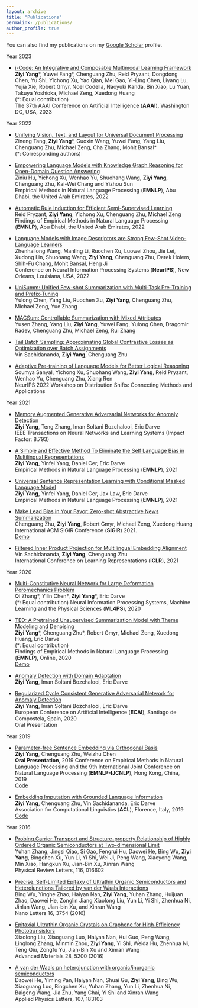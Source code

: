 ```yaml
---
layout: archive
title: "Publications"
permalink: /publications/
author_profile: true
---
```


You can also find my publications on my [Google Scholar](https://scholar.google.com/citations?user=JkyLIM0AAAAJ&hl=en) profile.

Year 2023

* [i-Code: An Integrative and Composable Multimodal Learning Framework](https://arxiv.org/abs/2205.01818)<br />
**Ziyi Yang**\*, Yuwei Fang\*, Chenguang Zhu, Reid Pryzant, Dongdong Chen, Yu Shi, Yichong Xu, Yao Qian, Mei Gao, Yi-Ling Chen, Liyang Lu, Yujia Xie, Robert Gmyr, Noel Codella, Naoyuki Kanda, Bin Xiao, Lu Yuan, Takuya Yoshioka, Michael Zeng, Xuedong Huang<br />
(\*: Equal contribution)<br />
The 37th AAAI Conference on Artificial Intelligence (**AAAI**), Washington DC, USA, 2023

Year 2022
* [Unifying Vision, Text, and Layout for Universal Document Processing](https://arxiv.org/abs/2212.02623)<br />
Zineng Tang, **Ziyi Yang**\*, Guoxin Wang, Yuwei Fang, Yang Liu, Chenguang Zhu, Michael Zeng, Cha Zhang, Mohit Bansal\*<br />
(\*: Corresponding authors)

* [Empowering Language Models with Knowledge Graph Reasoning for Open-Domain Question Answering](https://arxiv.org/abs/2211.08380)<br />
Ziniu Hu, Yichong Xu, Wenhao Yu, Shuohang Wang, **Ziyi Yang**, Chenguang Zhu, Kai-Wei Chang and Yizhou Sun <br />
Empirical Methods in Natural Language Processing (**EMNLP**), Abu Dhabi, the United Arab Emirates, 2022

* [Automatic Rule Induction for Efficient Semi-Supervised Learning](https://arxiv.org/abs/2205.09067) <br />
Reid Pryzant, **Ziyi Yang**, Yichong Xu, Chenguang Zhu, Michael Zeng <br />
Findings of Empirical Methods in Natural Language Processing (**EMNLP**), Abu Dhabi, the United Arab Emirates, 2022

* [Language Models with Image Descriptors are Strong Few-Shot Video-Language Learners](https://arxiv.org/abs/2205.10747) <br />
Zhenhailong Wang, Manling Li, Ruochen Xu, Luowei Zhou, Jie Lei, Xudong Lin, Shuohang Wang, **Ziyi Yang**, Chenguang Zhu, Derek Hoiem, Shih-Fu Chang, Mohit Bansal, Heng Ji <br />
Conference on Neural Information Processing Systems (**NeurIPS**), New Orleans, Louisiana, USA, 2022

* [UniSumm: Unified Few-shot Summarization with Multi-Task Pre-Training and Prefix-Tuning](https://arxiv.org/abs/2211.09783) <br />
Yulong Chen, Yang Liu, Ruochen Xu, **Ziyi Yang**, Chenguang Zhu, Michael Zeng, Yue Zhang

* [MACSum: Controllable Summarization with Mixed Attributes](https://arxiv.org/abs/2211.05041) <br />
Yusen Zhang, Yang Liu, **Ziyi Yang**, Yuwei Fang, Yulong Chen, Dragomir Radev, Chenguang Zhu, Michael Zeng, Rui Zhang

* [Tail Batch Sampling: Approximating Global Contrastive Losses as Optimization over Batch Assignments](https://arxiv.org/abs/2210.12874) <br />
Vin Sachidananda, **Ziyi Yang**, Chenguang Zhu

* [Adaptive Pre-training of Language Models for Better Logical Reasoning](https://openreview.net/forum?id=SWlp1gdlmd)<br />
Soumya Sanyal, Yichong Xu, Shuohang Wang, **Ziyi Yang**, Reid Pryzant, Wenhao Yu, Chenguang Zhu, Xiang Ren <br />
NeurIPS 2022 Workshop on Distribution Shifts: Connecting Methods and Applications

Year 2021

* [Memory Augmented Generative Adversarial Networks for Anomaly Detection](https://ieeexplore.ieee.org/document/9664442) <br />
**Ziyi Yang**, Teng Zhang, Iman Soltani Bozchalooi, Eric Darve <br />
IEEE Transactions on Neural Networks and Learning Systems (Impact Factor: 8.793)

* [A Simple and Effective Method To Eliminate the Self Language Bias in Multilingual Representations](https://arxiv.org/abs/2109.04727)  <br />
**Ziyi Yang**, Yinfei Yang, Daniel Cer, Eric Darve  <br />
Empirical Methods in Natural Language Processing (**EMNLP**), 2021

* [Universal Sentence Representation Learning with Conditional Masked Language Model](https://arxiv.org/abs/2012.14388)  <br />
**Ziyi Yang**, Yinfei Yang, Daniel Cer, Jax Law, Eric Darve  <br />
Empirical Methods in Natural Language Processing (**EMNLP**), 2021

* [Make Lead Bias in Your Favor: Zero-shot Abstractive News Summarization](https://arxiv.org/pdf/1912.11602.pdf)  <br />
Chenguang Zhu, **Ziyi Yang**, Robert Gmyr, Michael Zeng, Xuedong Huang  <br />
International ACM SIGIR Conference (**SIGIR**) 2021.  <br />
[Demo](https://msndata.azurewebsites.net/views/summary/index.html)

* [Filtered Inner Product Projection for Multilingual Embedding Alignment](https://openreview.net/forum?id=A2gNouoXE7) <br />
Vin Sachidananda, **Ziyi Yang**, Chenguang Zhu <br />
International Conference on Learning Representations (**ICLR**), 2021

Year 2020

* [Multi-Constitutive Neural Network for Large Deformation Poromechanics Problem](https://arxiv.org/pdf/2010.15549.pdf) <br />
Qi Zhang\*, Yilin Chen\*, **Ziyi Yang**\*, Eric Darve <br />
(\*: Equal contribution)
Neural Information Processing Systems, Machine Learning and the Physical Sciences (**ML4PS**), 2020

* [TED: A Pretrained Unsupervised Summarization Model with Theme Modeling and Denoising](https://arxiv.org/pdf/2001.00725.pdf) <br />
**Ziyi Yang**\*, Chenguang Zhu\*, Robert Gmyr, Michael Zeng, Xuedong Huang, Eric Darve <br />
(\*: Equal contribution) <br />
Findings of Empirical Methods in Natural Language Processing (**EMNLP**), Online, 2020 <br />
[Demo](https://msndata.azurewebsites.net/views/summary/index.html)

* [Anomaly Detection with Domain Adaptation](https://arxiv.org/pdf/2006.03689.pdf) <br />
**Ziyi Yang**, Iman Soltani Bozchalooi, Eric Darve

* [Regularized Cycle Consistent Generative Adversarial Network for Anomaly Detection](https://arxiv.org/pdf/2001.06591.pdf) <br />
**Ziyi Yang**, Iman Soltani Bozchalooi, Eric Darve <br />
European Conference on Artificial Intelligence (**ECAI**), Santiago de Compostela, Spain, 2020 <br />
Oral Presentation

Year 2019

* [Parameter-free Sentence Embedding via Orthogonal Basis](https://arxiv.org/pdf/1810.00438.pdf) <br />
**Ziyi Yang**, Chenguang Zhu, Weizhu Chen <br />
**Oral Presentation**, 2019 Conference on Empirical Methods in Natural Language Processing and the 9th International Joint Conference on Natural Language Processing (**EMNLP-IJCNLP**), Hong Kong, China, 2019 <br />
[Code](https://github.com/ziyi-yang/GEM)

* [Embedding Imputation with Grounded Language Information](https://aclanthology.org/P19-1326/) <br />
**Ziyi Yang**, Chenguang Zhu, Vin Sachidananda, Eric Darve <br />
Association for Computational Linguistics (**ACL**), Florence, Italy, 2019 <br />
[Code](https://github.com/ziyi-yang/KG2Vec)

Year 2016

* [Probing Carrier Transport and Structure-property Relationship of Highly Ordered Organic Semiconductors at Two-dimensional Limit](https://journals.aps.org/prl/abstract/10.1103/PhysRevLett.116.016602) <br />
Yuhan Zhang, Jingsi Qiao, Si Gao, Fengrui Hu, Daowei He, Bing Wu, **Ziyi Yang**, Bingchen Xu, Yun Li,
Yi Shi, Wei Ji, Peng Wang, Xiaoyong Wang, Min Xiao, Hangxun Xu, Jian-Bin Xu, Xinran Wang <br />
Physical Review Letters, 116, 016602

* [Precise, Self-Limited Epitaxy of Ultrathin Organic Semiconductors and Heterojunctions Tailored by van der Waals Interactions](https://pubs.acs.org/doi/abs/10.1021/acs.nanolett.6b01108) <br />
Bing Wu, Yinghe Zhao, Haiyan Nan, **Ziyi Yang**, Yuhan Zhang, Huijuan Zhao, Daowei He, Zonglin Jiang
Xiaolong Liu, Yun Li, Yi Shi, Zhenhua Ni, Jinlan Wang, Jian-bin Xu, and Xinran Wang <br />
Nano Letters 16, 3754 (2016)

* [Epitaxial Ultrathin Organic Crystals on Graphene for High‐Efficiency Phototransistors](https://onlinelibrary.wiley.com/doi/full/10.1002/adma.201600400) <br />
Xiaolong Liu, Xiaoguang Luo, Haiyan Nan, Hui Guo, Peng Wang, Linglong Zhang, Minmin Zhou, **Ziyi Yang**,
Yi Shi, Weida Hu, Zhenhua Ni, Teng Qiu, Zongfu Yu, Jian-Bin Xu and Xinran Wang <br />
Advanced Materials 28, 5200 (2016)

* [A van der Waals pn heterojunction with organic/inorganic semiconductors](https://aip.scitation.org/doi/10.1063/1.4935028) <br />
Daowei He, Yiming Pan, Haiyan Nan, Shuai Gu, **Ziyi Yang**, Bing Wu, Xiaoguang Luo, Bingchen Xu,
Yuhan Zhang, Yun Li, Zhenhua Ni, Baigeng Wang, Jia Zhu, Yang Chai, Yi Shi and Xinran Wang <br />
Applied Physics Letters, 107, 183103
